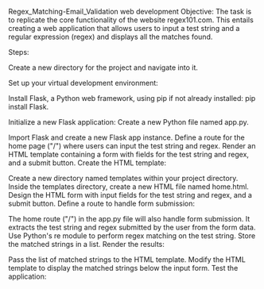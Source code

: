 Regex_Matching-Email_Validation web development
Objective: The task is to replicate the core functionality of the website regex101.com. This entails creating a web application that allows users to input a test string and a regular expression (regex) and displays all the matches found.

Steps:

Create a new directory for the project and navigate into it.

Set up your virtual development environment:

Install Flask, a Python web framework, using pip if not already installed: pip install Flask.

Initialize a new Flask application:
Create a new Python file named app.py.

Import Flask and create a new Flask app instance.
Define a route for the home page ("/") where users can input the test string and regex.
Render an HTML template containing a form with fields for the test string and regex, and a submit button.
Create the HTML template:

Create a new directory named templates within your project directory.
Inside the templates directory, create a new HTML file named home.html.
Design the HTML form with input fields for the test string and regex, and a submit button.
Define a route to handle form submission:

The home route ("/") in the app.py file will also handle form submission.
It extracts the test string and regex submitted by the user from the form data.
Use Python's re module to perform regex matching on the test string.
Store the matched strings in a list.
Render the results:

Pass the list of matched strings to the HTML template.
Modify the HTML template to display the matched strings below the input form.
Test the application:
